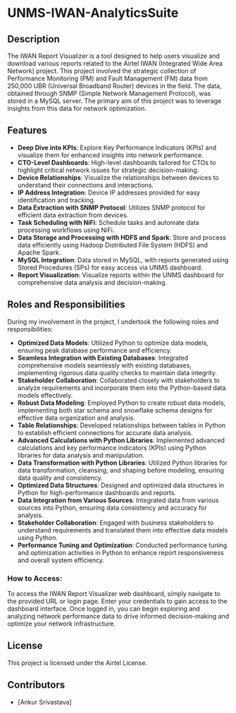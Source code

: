 # UNMS-IWAN-AnalyticsSuite

## Description
The IWAN Report Visualizer is a tool designed to help users visualize and download various reports related to the Airtel IWAN (Integrated Wide Area Network) project.
This project involved the strategic collection of Performance Monitoring (PM) and Fault Management (FM) data from 250,000 UBR (Universal Broadband Router) devices in the field. 
The data, obtained through SNMP (Simple Network Management Protocol), was stored in a MySQL server. 
The primary aim of this project was to leverage insights from this data for network optimization.


## Features
- **Deep Dive into KPIs**: Explore Key Performance Indicators (KPIs) and visualize them for enhanced insights into network performance.
- **CTO-Level Dashboards**: High-level dashboards tailored for CTOs to highlight critical network issues for strategic decision-making.
- **Device Relationships**: Visualize the relationships between devices to understand their connections and interactions.
- **IP Address Integration**: Device IP addresses provided for easy identification and tracking.
- **Data Extraction with SNMP Protocol**: Utilizes SNMP protocol for efficient data extraction from devices.
- **Task Scheduling with NiFi**: Schedule tasks and automate data processing workflows using NiFi.
- **Data Storage and Processing with HDFS and Spark**: Store and process data efficiently using Hadoop Distributed File System (HDFS) and Apache Spark.
- **MySQL Integration**: Data stored in MySQL, with reports generated using Stored Procedures (SPs) for easy access via UNMS dashboard.
- **Report Visualization**: Visualize reports within the UNMS dashboard for comprehensive data analysis and decision-making.




## Roles and Responsibilities

During my involvement in the project, I undertook the following roles and responsibilities:

- **Optimized Data Models**: Utilized Python to optimize data models, ensuring peak database performance and efficiency.
- **Seamless Integration with Existing Databases**: Integrated comprehensive models seamlessly with existing databases, implementing rigorous data quality checks to maintain data integrity.
- **Stakeholder Collaboration**: Collaborated closely with stakeholders to analyze requirements and incorporate them into the Python-based data models effectively.
- **Robust Data Modeling**: Employed Python to create robust data models, implementing both star schema and snowflake schema designs for effective data organization and analysis.
- **Table Relationships**: Developed relationships between tables in Python to establish efficient connections for accurate data analysis.
- **Advanced Calculations with Python Libraries**: Implemented advanced calculations and key performance indicators (KPIs) using Python libraries for data analysis and manipulation.
- **Data Transformation with Python Libraries**: Utilized Python libraries for data transformation, cleansing, and shaping before modeling, ensuring data quality and consistency.
- **Optimized Data Structures**: Designed and optimized data structures in Python for high-performance dashboards and reports.
- **Data Integration from Various Sources**: Integrated data from various sources into Python, ensuring data consistency and accuracy for analysis.
- **Stakeholder Collaboration**: Engaged with business stakeholders to understand requirements and translated them into effective data models using Python.
- **Performance Tuning and Optimization**: Conducted performance tuning and optimization activities in Python to enhance report responsiveness and overall system efficiency.




### How to Access:
To access the IWAN Report Visualizer web dashboard, simply navigate to the provided URL or login page. Enter your credentials to gain access to the dashboard interface. Once logged in, you can begin exploring and analyzing network performance data to drive informed decision-making and optimize your network infrastructure.

## License
This project is licensed under the Airtel License. 

## Contributors
- [Ankur Srivastava]


